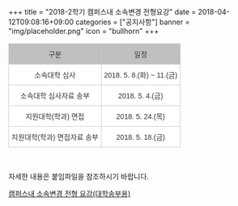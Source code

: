 +++
title = "2018-2학기 캠퍼스내 소속변경 전형요강"
date = 2018-04-12T09:08:16+09:00
categories = ["공지사항"]
banner = "img/placeholder.png"
icon = "bullhorn"
+++

<!--more-->

<style type="text/css">
.tg  {border-collapse:collapse;border-spacing:0;border-color:#ccc;}
.tg td{font-family:Arial, sans-serif;font-size:14px;padding:10px 5px;border-style:solid;border-width:1px;overflow:hidden;word-break:normal;border-color:#ccc;color:#333;background-color:#fff;}
.tg th{font-family:Arial, sans-serif;font-size:14px;font-weight:normal;padding:10px 5px;border-style:solid;border-width:1px;overflow:hidden;word-break:normal;border-color:#ccc;color:#333;background-color:#f0f0f0;}
.tg .tg-2thk{background-color:#c0c0c0;text-align:center}
.tg .tg-s6z2{text-align:center}
</style>
<table class="tg">
  <tr>
    <th class="tg-2thk">구분</th>
    <th class="tg-2thk">일정</th>
  </tr>
  <tr>
    <td class="tg-s6z2">소속대학 심사</td>
    <td class="tg-s6z2">  2018. 5. 8.(화) ~ 11.(금)  </td>
  </tr>
  <tr>
    <td class="tg-s6z2">소속대학 심사자료 송부</td>
    <td class="tg-s6z2">2018. 5. 4.(금)</td>
  </tr>
  <tr>
    <td class="tg-s6z2">지원대학(학과) 면접</td>
    <td class="tg-s6z2">2018. 5. 24.(목)</td>
  </tr>
  <tr>
    <td class="tg-s6z2">  지원대학(학과) 면접자료 송부   </td>
    <td class="tg-s6z2">2018. 5. 18.(금)</td>
  </tr>
</table>

<br>

자세한 내용은 붙임파일을 참조하시기 바랍니다.



[캠퍼스내 소속변경 전형 요강(대학송부용)](/atmoskor/files/캠퍼스내_소속변경_전형_요강_대학송부용.hwp)

<br>
